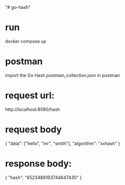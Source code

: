 "# go-hash" 

# run
docker compose up

# postman
import the Go Hash.postman_collection.json in postman

# request url: 
http://localhost:8080/hash

# request body
{
    "data": ["hello", "mr", "smith"], 
    "algorithm": "xxhash"
}

# response body:
{
    "hash": "6523488163744647430"
}